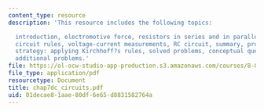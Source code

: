 ```yaml
---
content_type: resource
description: 'This resource includes the following topics:

  introduction, electromotive force, resistors in series and in parallel, Kirchhoff?s
  circuit rules, voltage-current measurements, RC circuit, summary, problem-solving
  strategy: applying Kirchhoff?s rules, solved problems, conceptual questions, and
  additional problems.'
file: https://ol-ocw-studio-app-production.s3.amazonaws.com/courses/8-02t-electricity-and-magnetism-spring-2005/01decae81aae80df6e65d8831582764a_chap7dc_circuits.pdf
file_type: application/pdf
resourcetype: Document
title: chap7dc_circuits.pdf
uid: 01decae8-1aae-80df-6e65-d8831582764a
---
```

